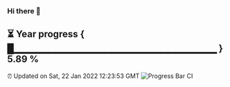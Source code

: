 ### Hi there 👋
⏳ Year progress { █▁▁▁▁▁▁▁▁▁▁▁▁▁▁▁▁▁▁▁▁▁▁▁▁▁▁▁▁▁ } 5.89 %
---
⏰ Updated on Sat, 22 Jan 2022 12:23:53 GMT
![Progress Bar CI](https://github.com/liununu/liununu/workflows/Progress%20Bar%20CI/badge.svg)
